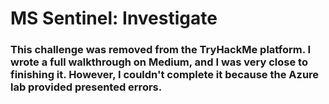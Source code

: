<h1>MS Sentinel: Investigate</h1>

<h3>This challenge was removed from the TryHackMe platform. I wrote a full walkthrough on Medium, and I was very close to finishing it. However, I couldn't complete it because the Azure lab provided presented errors.</h3>

<br>

